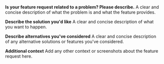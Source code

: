 **Is your feature request related to a problem? Please describe.**
A clear and concise description of what the problem is and what the feature provides.

**Describe the solution you'd like**
A clear and concise description of what you want to happen.

**Describe alternatives you've considered**
A clear and concise description of any alternative solutions or features you've considered.

**Additional context**
Add any other context or screenshots about the feature request here.
